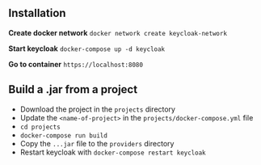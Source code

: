 Installation
------------

**Create docker network**
``docker network create keycloak-network``

**Start keycloak**
``docker-compose up -d keycloak``

**Go to container**
``https://localhost:8080``


Build a .jar from a project
---------------------------

- Download the project in the `projects` directory
- Update the `<name-of-project>` in the `projects/docker-compose.yml` file
- `cd projects`
- `docker-compose run build`
- Copy the `...jar` file to the `providers` directory
- Restart keycloak with `docker-compose restart keycloak`